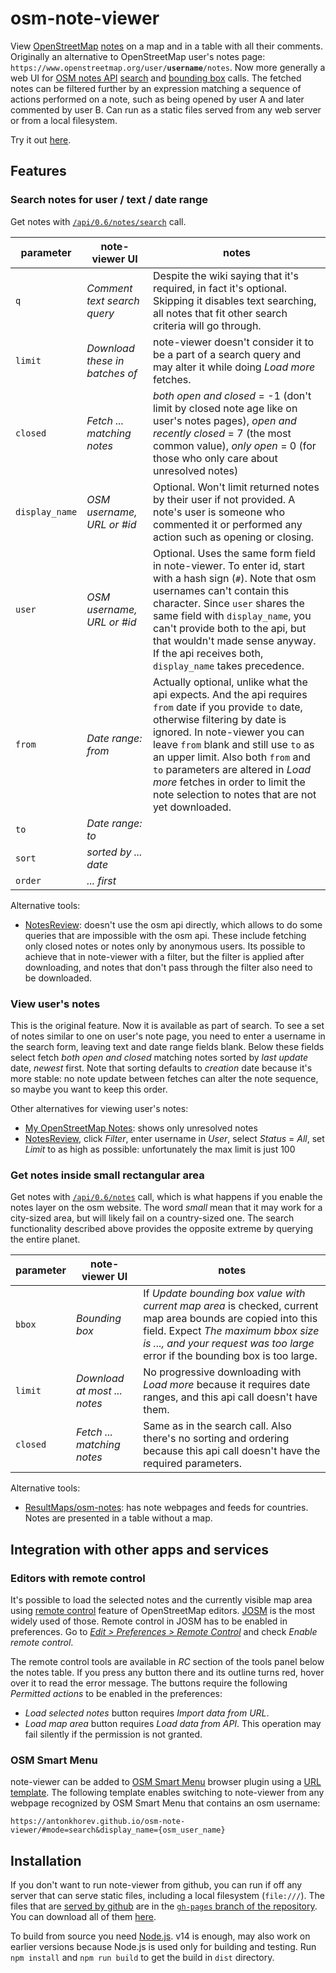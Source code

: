 # osm-note-viewer

View [OpenStreetMap](https://www.openstreetmap.org/) [notes](https://wiki.openstreetmap.org/wiki/Notes) on a map and in a table with all their comments. Originally an alternative to OpenStreetMap user's notes page: `https://www.openstreetmap.org/user/`**`username`**`/notes`. Now more generally a web UI for [OSM notes API](https://wiki.openstreetmap.org/wiki/API_v0.6#Map_Notes_API) [search][api-search] and [bounding box][api-bbox] calls. The fetched notes can be filtered further by an expression matching a sequence of actions performed on a note, such as being opened by user A and later commented by user B. Can run as a static files served from any web server or from a local filesystem.

Try it out [here][github-host].

## Features

### Search notes for user / text / date range

Get notes with [`/api/0.6/notes/search`][api-search] call.

| parameter | note-viewer UI | notes |
| --------- | -------------- | ----- |
| `q` | *Comment text search query* | Despite the wiki saying that it's required, in fact it's optional. Skipping it disables text searching, all notes that fit other search criteria will go through.
| `limit` | *Download these in batches of* | note-viewer doesn't consider it to be a part of a search query and may alter it while doing *Load more* fetches.
| `closed` | *Fetch ... matching notes* | *both open and closed* = -1 (don't limit by closed note age like on user's notes pages), *open and recently closed* = 7 (the most common value), *only open* = 0 (for those who only care about unresolved notes)
| `display_name` | *OSM username, URL or #id* | Optional. Won't limit returned notes by their user if not provided. A note's user is someone who commented it or performed any action such as opening or closing.
| `user` | *OSM username, URL or #id* | Optional. Uses the same form field in note-viewer. To enter id, start with a hash sign (`#`). Note that osm usernames can't contain this character. Since `user` shares the same field with `display_name`, you can't provide both to the api, but that wouldn't made sense anyway. If the api receives both, `display_name` takes precedence.
| `from` | *Date range: from* | Actually optional, unlike what the api expects. And the api requires `from` date if you provide `to` date, otherwise filtering by date is ignored. In note-viewer you can leave `from` blank and still use `to` as an upper limit. Also both `from` and `to` parameters are altered in *Load more* fetches in order to limit the note selection to notes that are not yet downloaded.
| `to` | *Date range: to* |
| `sort` | *sorted by ... date* |
| `order` | *... first* |

Alternative tools:

- [NotesReview](https://ent8r.github.io/NotesReview/): doesn't use the osm api directly, which allows to do some queries that are impossible with the osm api. These include fetching only closed notes or notes only by anonymous users. Its possible to achieve that in note-viewer with a filter, but the filter is applied after downloading, and notes that don't pass through the filter also need to be downloaded.

### View user's notes

This is the original feature. Now it is available as part of search. To see a set of notes similar to one on user's note page, you need to enter a username in the search form, leaving text and date range fields blank. Below these fields select fetch *both open and closed* matching notes sorted by *last update* date, *newest* first. Note that sorting defaults to *creation* date because it's more stable: no note update between fetches can alter the note sequence, so maybe you want to keep this order.

Other alternatives for viewing user's notes:

- [My OpenStreetMap Notes](https://my-notes.osm-hr.org/): shows only unresolved notes
- [NotesReview](https://ent8r.github.io/NotesReview/), click *Filter*, enter username in *User*, select *Status* = *All*, set *Limit* to as high as possible: unfortunately the max limit is just 100

### Get notes inside small rectangular area

Get notes with [`/api/0.6/notes`][api-bbox] call, which is what happens if you enable the notes layer on the osm website. The word *small* mean that it may work for a city-sized area, but will likely fail on a country-sized one. The search functionality described above provides the opposite extreme by querying the entire planet.

| parameter | note-viewer UI | notes |
| --------- | -------------- | ----- |
| `bbox` | *Bounding box* | If *Update bounding box value with current map area* is checked, current map area bounds are copied into this field. Expect *The maximum bbox size is ..., and your request was too large* error if the bounding box is too large.
| `limit` | *Download at most ... notes* | No progressive downloading with *Load more* because it requires date ranges, and this api call doesn't have them.
| `closed` | *Fetch ... matching notes* | Same as in the search call. Also there's no sorting and ordering because this api call doesn't have the required parameters.

Alternative tools:

- [ResultMaps/osm-notes](https://resultmaps.neis-one.org/osm-notes): has note webpages and feeds for countries. Notes are presented in a table without a map.

## Integration with other apps and services

### Editors with remote control

It's possible to load the selected notes and the currently visible map area using [remote control](https://wiki.openstreetmap.org/wiki/JOSM/RemoteControl) feature of OpenStreetMap editors. [JOSM](https://wiki.openstreetmap.org/wiki/JOSM) is the most widely used of those. Remote control in JOSM has to be enabled in preferences. Go to [*Edit > Preferences > Remote Control*](https://josm.openstreetmap.de/wiki/Help/Preferences/RemoteControl) and check *Enable remote control*.

The remote control tools are available in *RC* section of the tools panel below the notes table. If you press any button there and its outline turns red, hover over it to read the error message. The buttons require the following *Permitted actions* to be enabled in the preferences:

- *Load selected notes* button requires *Import data from URL*.
- *Load map area* button requires *Load data from API*. This operation may fail silently if the permission is not granted.

### OSM Smart Menu

note-viewer can be added to [OSM Smart Menu](https://wiki.openstreetmap.org/wiki/OSM_Smart_Menu) browser plugin using a [URL template](https://wiki.openstreetmap.org/wiki/OSM_Smart_Menu#Advanced_method_to_add_new_links). The following template enables switching to note-viewer from any webpage recognized by OSM Smart Menu that contains an osm username:

    https://antonkhorev.github.io/osm-note-viewer/#mode=search&display_name={osm_user_name}

## Installation

If you don't want to run note-viewer from github, you can run if off any server that can serve static files, including a local filesystem (`file:///`). The files that are [served by github][github-host] are in the [`gh-pages` branch of the repository](https://github.com/AntonKhorev/osm-note-viewer/tree/gh-pages). You can download all of them [here](https://github.com/AntonKhorev/osm-note-viewer/archive/refs/heads/gh-pages.zip).

To build from source you need [Node.js](https://nodejs.org/). v14 is enough, may also work on earlier versions because Node.js is used only for building and testing. Run `npm install` and `npm run build` to get the build in `dist` directory.

[github-host]: https://antonkhorev.github.io/osm-note-viewer/
[api-search]: https://wiki.openstreetmap.org/wiki/API_v0.6#Search_for_notes:_GET_.2Fapi.2F0.6.2Fnotes.2Fsearch
[api-bbox]: https://wiki.openstreetmap.org/wiki/API_v0.6#Retrieving_notes_data_by_bounding_box:_GET_.2Fapi.2F0.6.2Fnotes
